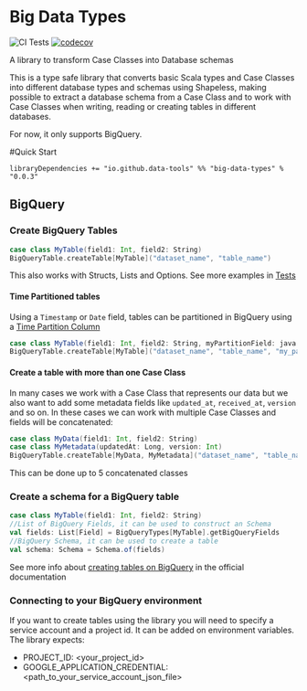 # Big Data Types
![CI Tests](https://github.com/data-tools/big-data-types/workflows/ci-tests/badge.svg
)
[![codecov](https://codecov.io/gh/data-tools/big-data-types/branch/main/graph/badge.svg)](https://codecov.io/gh/data-tools/big-data-types)



A library to transform Case Classes into Database schemas

This is a type safe library that converts basic Scala types and Case Classes into different database types and schemas using Shapeless, 
making possible to extract a database schema from a Case Class and to work with Case Classes when writing,
reading or creating tables in different databases. 

For now, it only supports BigQuery.

#Quick Start
```
libraryDependencies += "io.github.data-tools" %% "big-data-types" % "0.0.3"
```
 
## BigQuery

### Create BigQuery Tables

```scala
case class MyTable(field1: Int, field2: String)
BigQueryTable.createTable[MyTable]("dataset_name", "table_name")
```
This also works with Structs, Lists and Options.
See more examples in [Tests](https://github.com/data-tools/big-data-types/blob/main/src/it/scala/org/datatools/bigdatatypes/bigquery/BigQueryTableSpec.scala)

#### Time Partitioned tables
Using a `Timestamp` or `Date` field, tables can be partitioned in BigQuery using a [Time Partition Column](https://cloud.google.com/bigquery/docs/creating-column-partitions)
```scala
case class MyTable(field1: Int, field2: String, myPartitionField: java.sql.Timestamp)
BigQueryTable.createTable[MyTable]("dataset_name", "table_name", "my_partition_field")
```
#### Create a table with more than one Case Class
In many cases we work with a Case Class that represents our data but we also want to add 
some metadata fields like `updated_at`, `received_at`, `version` and so on.
In these cases we can work with multiple Case Classes and fields will be concatenated:

```scala
case class MyData(field1: Int, field2: String)
case class MyMetadata(updatedAt: Long, version: Int)
BigQueryTable.createTable[MyData, MyMetadata]("dataset_name", "table_name")
```
This can be done up to 5 concatenated classes


### Create a schema for a BigQuery table
```scala
case class MyTable(field1: Int, field2: String)
//List of BigQuery Fields, it can be used to construct an Schema
val fields: List[Field] = BigQueryTypes[MyTable].getBigQueryFields
//BigQuery Schema, it can be used to create a table
val schema: Schema = Schema.of(fields)
```
See more info about [creating tables on BigQuery](https://cloud.google.com/bigquery/docs/tables#java) in the official documentation

### Connecting to your BigQuery environment
If you want to create tables using the library you will need to specify a service account and a project id.
It can be added on environment variables. The library expects:
- PROJECT_ID: <your_project_id>
- GOOGLE_APPLICATION_CREDENTIAL: <path_to_your_service_account_json_file>


